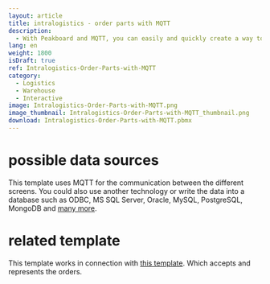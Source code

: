 ```yaml
---
layout: article
title: intralogistics - order parts with MQTT
description: 
  - With Peakboard and MQTT, you can easily and quickly create a way to create orders for production parts that are required in production and then send them to intralogistics at the push of a button.
lang: en
weight: 1800
isDraft: true
ref: Intralogistics-Order-Parts-with-MQTT
category:
  - Logistics
  - Warehouse
  - Interactive
image: Intralogistics-Order-Parts-with-MQTT.png
image_thumbnail: Intralogistics-Order-Parts-with-MQTT_thumbnail.png
download: Intralogistics-Order-Parts-with-MQTT.pbmx
---
```


# possible data sources

This template uses MQTT for the communication between the different screens. You could also use another technology or write the data into a database such as ODBC, MS SQL Server, Oracle, MySQL, PostgreSQL, MongoDB and [many more](https://peakboard.com/en/interfaces/).

# related template

This template works in connection with [this template](https://templates.peakboard.com/Intralogistics-Receive-Orders-via-MQTT/en). Which accepts and represents the orders.